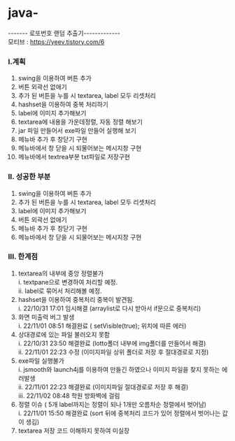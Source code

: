 # java-
------- 로또번호 랜덤 추출기-------------  
모티브 : https://yeev.tistory.com/6
### I.계획
1. swing을 이용하여 버튼 추가
2. 버튼 외곽선 없애기
3. 추가 된 버튼을 누를 시 textarea, label 모두 리셋처리
4. hashset을 이용하여 중복 처리하기
5. label에 이미지 추가해보기
6. textarea에 내용을 가운데정렬, 자동 정렬 해보기
7. jar 파일 만들어서 exe파일 만들어 실행해 보기
8. 메뉴바 추가 후 창닫기 구현
9. 메뉴바에서 창 닫을 시 되물어보는 메시지창 구현
10. 메뉴바에서 textrea부분 txt파일로 저장구현

### II. 성공한 부분
1. swing을 이용하여 버튼 추가
2. 추가 된 버튼을 누를 시 textarea, label 모두 리셋처리
3. label에 이미지 추가해보기
4. 버튼 외곽선 없애기
5. 메뉴바 추가 후 창닫기 구현
6. 메뉴바에서 창 닫을 시 되물어보는 메시지창 구현

### III. 한계점
1. textarea의 내부에 중앙 정렬불가  
i. textpane으로 변경하여 처리할 예정.  
ii. label로 묶어서 처리해볼 예정.    
2. hashset을 이용하여 중복처리 중복이 발견됨.  
i. 22/10/31 17:01 임시해결 (arraylist로 다시 받아서 if문으로 중복처리)  
3. 화면 미출력 버그 발생  
i. 22/11/01 08:51 해결완료 ( setVisible(true); 위치에 따른 에러)    
4. 상대경로에 있는 파일 불러오지 못함  
i. 22/10/31 23:50 해결완료 (lotto폴더 내부에 img폴더를 만들어서 해결)  
ii. 22/11/01 22:23 수정 (이미지파일 상위 폴더로 저장 후 절대경로로 지정) 
5. exe파일 실행불가   
i. jsmooth와 launch4j를 이용하여 만들긴 하였으나 이미지 파일을 찾지 못하는 에러발생   
ii. 22/11/01 22:23 해결완료 (이미지파일 절대경로로 저장 후 해결)  
iii. 22/11/02 08:48  학원 방화벽에 걸림   
6. 정렬 이슈 ( 5개 label까지는 정렬이 되나 1개만 오름차순 정렬에서 벗어남)  
i. 22/11/01 15:50 해결완료 (sort 뒤에 중복처리 코드가 있어 정렬에서 벗어나는 값이 생김)  
7. textarea 저장 코드 이해하지 못하여 미실장  
